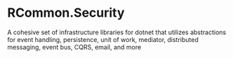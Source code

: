 # RCommon.Security

A cohesive set of infrastructure libraries for dotnet that utilizes abstractions for event handling, persistence, unit of work, mediator, distributed messaging, event bus, CQRS, email, and more 
